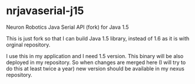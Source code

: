 # nrjavaserial-j15
Neuron Robotics Java Serial API (fork) for Java 1.5

This is just fork so that I can build Java 1.5 library, instead of 1.6 as it is with orginal repository.

I use this in my application and I need 1.5 version. This binary will be also deployed in my repository. 
So when changes are merged here (I will try to do this at least twice a year) new version should be available 
in my nexus repository.

